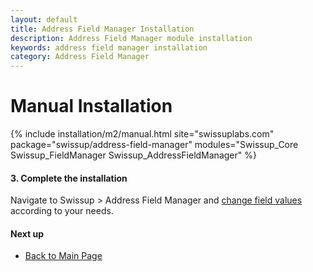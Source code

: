 ```yaml
---
layout: default
title: Address Field Manager Installation
description: Address Field Manager module installation
keywords: address field manager installation
category: Address Field Manager
---
```


# Manual Installation

{% include installation/m2/manual.html site="swissuplabs.com" package="swissup/address-field-manager" modules="Swissup_Core Swissup_FieldManager Swissup_AddressFieldManager" %}

#### 3. Complete the installation

Navigate to Swissup > Address Field Manager and
[change field values](/m2/extensions/address-field-manager/usage/) according to your needs.

#### Next up

 -  [Back to Main Page](../)